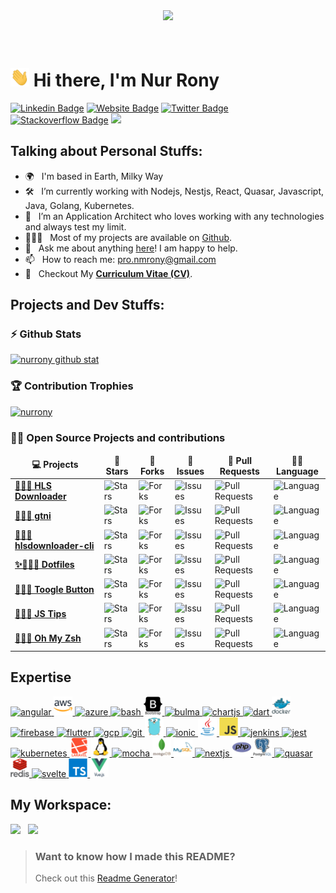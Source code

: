 <div align="center">

<img src="https://quotes-github-readme.vercel.app/api?type=horizontal&theme=dark&border=true" style="height: 170px;"/>
<br/>
<br/>
<br/>

</div>

# <img src="gifs/hi.gif" width="30px" height="30px"> Hi there, I'm Nur Rony

[![Linkedin Badge](https://img.shields.io/badge/-LinkedIn-0e76a8?style=flat-square&logo=Linkedin&logoColor=white)](https://linkedin.com/in/nmrony)
[![Website Badge](https://img.shields.io/badge/Website-3b5998?style=flat-square&logo=google-chrome&logoColor=white)](https://nurrony.github.io/)
[![Twitter Badge](https://img.shields.io/badge/-Twitter-00acee?style=flat-square&logo=Twitter&logoColor=white)](https://twitter.com/nmrony)
[![Stackoverflow Badge](https://img.shields.io/badge/-Stackoverflow-f48225?style=flat-square&logo=Stackoverflow&logoColor=white)](https://stackoverflow.com/users/1294213/nur-rony)
![](https://visitor-badge.glitch.me/badge?page_id=nurrony.nurrony&style=flat-square&color=0088cc&left_text=Hello%20Visitors)


## Talking about Personal Stuffs:

- 🌍 &nbsp; I'm based in Earth, Milky Way
- 🛠 &nbsp; I’m currently working with Nodejs, Nestjs, React, Quasar, Javascript, Java, Golang, Kubernetes.
- 🚀 &nbsp; I’m an Application Architect who loves working with any technologies and always test my limit.
- 👨🏻‍💻 &nbsp; Most of my projects are available on [Github](https://github.com/nurrony).
- 💬 &nbsp; Ask me about anything [here](https://github.com/nurrony/nurrony/issues/1)! I am happy to help.
- 📫 &nbsp; How to reach me: <a href="mailto:pro.nmrony@gmail.com">pro.nmrony@gmail.com</a>
- 📝 &nbsp; Checkout My <a href="https://drive.google.com/file/d/1O8ee54w8tBcd_EZCqHk6Fu_Vcx5llPFn/view?usp=sharing" download="Nur-Rony-CV.pdf" target="_blank" rel="noopener"><strong>Curriculum Vitae (CV)</strong></a>.


## Projects and Dev Stuffs:
### ⚡ Github Stats

<a href="https://github-readme-stats.vercel.app/api?&theme=github_dark&username=nurrony&show_icons=true&locale=en&hide_border=true&rank_icon=github">
  <img src="https://github-readme-stats.vercel.app/api?&theme=github_dark&username=nurrony&show_icons=true&locale=en&hide_border=true&rank_icon=github" alt="nurrony github stat" />
</a>


### 🏆 Contribution Trophies

<a href="https://github-profile-trophy.vercel.app/?username=nurrony">
  <img src="https://github-profile-trophy.vercel.app/?username=nurrony&no-frame=true&row=1&theme=onedark" alt="nurrony" />
</a>

### 🧑‍🚀 Open Source Projects and contributions

<table>
  <thead align="center">
    <tr border: none;>
      <td><b>💻 Projects</b></td>
      <td><b>🌟 Stars</b></td>
      <td><b>🍴 Forks</b></td>
      <td><b>🐛 Issues</b></td>
      <td><b>🔔 Pull Requests</b></td>
      <td><b>👨‍💻 Language</b></td>
    </tr>
  </thead>
  <tbody>
    <tr>
      <td><a href="https://github.com/nurrony/hlsdownloader"><b>👨🏻‍💻 HLS Downloader</b></a></td>
      <td><img alt="Stars" src="https://img.shields.io/github/stars/nurrony/hlsdownloader?style=flat-square&labelColor=343b41"/></td>
      <td><img alt="Forks" src="https://img.shields.io/github/forks/nurrony/hlsdownloader?style=flat-square&labelColor=343b41"/></td>
      <td><img alt="Issues" src="https://img.shields.io/github/issues/nurrony/hlsdownloader?style=flat-square"/></td>
      <td><img alt="Pull Requests" src="https://img.shields.io/github/issues-pr/nurrony/hlsdownloader?style=flat-square"/></td>
      <td><img alt="Language" src="https://img.shields.io/github/languages/top/nurrony/hlsdownloader?style=flat-square"/></td>
    </tr>
    <tr>
      <td><a href="https://github.com/nurrony/gtni"><b>👨🏻‍💻 gtni</b></a></td>
      <td><img alt="Stars" src="https://img.shields.io/github/stars/nurrony/gtni?style=flat-square&labelColor=343b41"/></td>
      <td><img alt="Forks" src="https://img.shields.io/github/forks/nurrony/gtni?style=flat-square&labelColor=343b41"/></td>
      <td><img alt="Issues" src="https://img.shields.io/github/issues/nurrony/gtni?style=flat-square"/></td>
      <td><img alt="Pull Requests" src="https://img.shields.io/github/issues-pr/nurrony/gtni?style=flat-square"/></td>
      <td><img alt="Language" src="https://img.shields.io/github/languages/top/nurrony/gtni?label=javascript&style=flat-square"/></td>
    </tr>
    <tr>
      <td><a href="https://github.com/nurrony/hlsdownloader-cli"><b>👨🏻‍💻 hlsdownloader-cli</b></a></td>
      <td><img alt="Stars" src="https://img.shields.io/github/stars/nurrony/hlsdownloader-cli?style=flat-square&labelColor=343b41"/></td>
      <td><img alt="Forks" src="https://img.shields.io/github/forks/nurrony/hlsdownloader-cli?style=flat-square&labelColor=343b41"/></td>
      <td><img alt="Issues" src="https://img.shields.io/github/issues/nurrony/hlsdownloader-cli?style=flat-square"/></td>
      <td><img alt="Pull Requests" src="https://img.shields.io/github/issues-pr/nurrony/hlsdownloader-cli?style=flat-square"/></td>
      <td><img alt="Language" src="https://img.shields.io/github/languages/top/nurrony/hlsdownloader-cli?style=flat-square"/></td> 
    </tr>
    <tr>
      <td><a href="https://github.com/nurrony/dotfiles"><b>✨👨🏻‍💻 Dotfiles</b></a></td>
      <td><img alt="Stars" src="https://img.shields.io/github/stars/nurrony/dotfiles?style=flat-square&labelColor=343b41"/></td>
      <td><img alt="Forks" src="https://img.shields.io/github/forks/nurrony/dotfiles?style=flat-square&labelColor=343b41"/></td>
      <td><img alt="Issues" src="https://img.shields.io/github/issues/nurrony/dotfiles?style=flat-square"/></td>
      <td><img alt="Pull Requests" src="https://img.shields.io/github/issues-pr/nurrony/dotfiles?style=flat-square"/></td>
      <td><img alt="Language" src="https://img.shields.io/badge/markdown-100%25-blue?style=flat-square"/></td> 
    </tr>
    <tr>
      <td><a href="https://github.com/toggl/track-extension"><b>👨🏻‍💻 Toogle Button</b></a></td>
      <td><img alt="Stars" src="https://img.shields.io/github/stars/toggl/track-extension?style=flat-square&labelColor=343b41"/></td>
      <td><img alt="Forks" src="https://img.shields.io/github/forks/toggl/track-extension?style=flat-square&labelColor=343b41"/></td>
      <td><img alt="Issues" src="https://img.shields.io/github/issues/toggl/track-extension?style=flat-square"/></td>
      <td><img alt="Pull Requests" src="https://img.shields.io/github/issues-pr/toggl/track-extension?style=flat-square"/></td>
      <td><img alt="Language" src="https://img.shields.io/badge/markdown-100%25-blue?style=flat-square"/></td> 
    </tr>
    <tr>
      <td><a href="https://github.com/loverajoel/jstips"><b>👨🏻‍💻 JS Tips</b></a></td>
      <td><img alt="Stars" src="https://img.shields.io/github/stars/loverajoel/jstips?style=flat-square&labelColor=343b41"/></td>
      <td><img alt="Forks" src="https://img.shields.io/github/forks/loverajoel/jstips?style=flat-square&labelColor=343b41"/></td>
      <td><img alt="Issues" src="https://img.shields.io/github/issues/loverajoel/jstips?style=flat-square"/></td>
      <td><img alt="Pull Requests" src="https://img.shields.io/github/issues-pr/loverajoel/jstips?style=flat-square"/></td>
      <td><img alt="Language" src="https://img.shields.io/badge/markdown-100%25-blue?style=flat-square"/></td> 
    </tr>
    <tr>
      <td><a href="https://github.com/ohmyzsh/ohmyzsh"><b>👨🏻‍💻 Oh My Zsh</b></a></td>
      <td><img alt="Stars" src="https://img.shields.io/github/stars/ohmyzsh/ohmyzsh?style=flat-square&labelColor=343b41"/></td>
      <td><img alt="Forks" src="https://img.shields.io/github/forks/ohmyzsh/ohmyzsh?style=flat-square&labelColor=343b41"/></td>
      <td><img alt="Issues" src="https://img.shields.io/github/issues/ohmyzsh/ohmyzsh?style=flat-square"/></td>
      <td><img alt="Pull Requests" src="https://img.shields.io/github/issues-pr/ohmyzsh/ohmyzsh?style=flat-square"/></td>
      <td><img alt="Language" src="https://img.shields.io/badge/markdown-100%25-blue?style=flat-square"/></td> 
    </tr>
  </tbody>
</table>


## Expertise
<p align="left">
  <a href="https://angular.io" target="_blank" rel="noreferrer">
    <img src="https://angular.io/assets/images/logos/angular/angular.svg" alt="angular" width="30" height="30" />
  </a>
  <a href="https://aws.amazon.com" target="_blank" rel="noreferrer">
    <img
      src="https://raw.githubusercontent.com/devicons/devicon/master/icons/amazonwebservices/amazonwebservices-original-wordmark.svg"
      alt="aws"
      width="30"
      height="30"
    />
  </a>
  <a href="https://azure.microsoft.com/en-in/" target="_blank" rel="noreferrer">
    <img
      src="https://www.vectorlogo.zone/logos/microsoft_azure/microsoft_azure-icon.svg"
      alt="azure"
      width="30"
      height="30"
    />
  </a>
  <a href="https://www.gnu.org/software/bash/" target="_blank" rel="noreferrer">
    <img src="https://www.vectorlogo.zone/logos/gnu_bash/gnu_bash-icon.svg" alt="bash" width="30" height="30" />
  </a>
  <a href="https://getbootstrap.com" target="_blank" rel="noreferrer">
    <img
      src="https://raw.githubusercontent.com/devicons/devicon/master/icons/bootstrap/bootstrap-plain-wordmark.svg"
      alt="bootstrap"
      width="30"
      height="30"
    />
  </a>
  <a href="https://bulma.io/" target="_blank" rel="noreferrer">
    <img
      src="https://raw.githubusercontent.com/gilbarbara/logos/804dc257b59e144eaca5bc6ffd16949752c6f789/logos/bulma.svg"
      alt="bulma"
      width="30"
      height="30"
    />
  </a>
  <a href="https://www.chartjs.org" target="_blank" rel="noreferrer">
    <img src="https://www.chartjs.org/media/logo-title.svg" alt="chartjs" width="30" height="30" />
  </a>
  <a href="https://dart.dev" target="_blank" rel="noreferrer">
    <img src="https://www.vectorlogo.zone/logos/dartlang/dartlang-icon.svg" alt="dart" width="30" height="30" />
  </a>
  <a href="https://www.docker.com/" target="_blank" rel="noreferrer">
    <img
      src="https://raw.githubusercontent.com/devicons/devicon/master/icons/docker/docker-original-wordmark.svg"
      alt="docker"
      width="30"
      height="30"
    />
  </a>
  <a href="https://firebase.google.com/" target="_blank" rel="noreferrer">
    <img src="https://www.vectorlogo.zone/logos/firebase/firebase-icon.svg" alt="firebase" width="30" height="30" />
  </a>
  <a href="https://flutter.dev" target="_blank" rel="noreferrer">
    <img src="https://www.vectorlogo.zone/logos/flutterio/flutterio-icon.svg" alt="flutter" width="30" height="30" />
  </a>
  <a href="https://cloud.google.com" target="_blank" rel="noreferrer">
    <img src="https://www.vectorlogo.zone/logos/google_cloud/google_cloud-icon.svg" alt="gcp" width="30" height="30" />
  </a>
  <a href="https://git-scm.com/" target="_blank" rel="noreferrer">
    <img src="https://www.vectorlogo.zone/logos/git-scm/git-scm-icon.svg" alt="git" width="30" height="30" />
  </a>
  <a href="https://golang.org" target="_blank" rel="noreferrer">
    <img
      src="https://raw.githubusercontent.com/devicons/devicon/master/icons/go/go-original.svg"
      alt="go"
      width="30"
      height="30"
    />
  </a>
  <a href="https://ionicframework.com" target="_blank" rel="noreferrer">
    <img src="https://upload.wikimedia.org/wikipedia/commons/d/d1/Ionic_Logo.svg" alt="ionic" width="30" height="30" />
  </a>
  <a href="https://www.java.com" target="_blank" rel="noreferrer">
    <img
      src="https://raw.githubusercontent.com/devicons/devicon/master/icons/java/java-original.svg"
      alt="java"
      width="30"
      height="30"
    />
  </a>
  <a href="https://developer.mozilla.org/en-US/docs/Web/JavaScript" target="_blank" rel="noreferrer">
    <img
      src="https://raw.githubusercontent.com/devicons/devicon/master/icons/javascript/javascript-original.svg"
      alt="javascript"
      width="30"
      height="30"
    />
  </a>
  <a href="https://www.jenkins.io" target="_blank" rel="noreferrer">
    <img src="https://www.vectorlogo.zone/logos/jenkins/jenkins-icon.svg" alt="jenkins" width="30" height="30" />
  </a>
  <a href="https://jestjs.io" target="_blank" rel="noreferrer">
    <img src="https://www.vectorlogo.zone/logos/jestjsio/jestjsio-icon.svg" alt="jest" width="30" height="30" />
  </a>
  <a href="https://kubernetes.io" target="_blank" rel="noreferrer">
    <img
      src="https://www.vectorlogo.zone/logos/kubernetes/kubernetes-icon.svg"
      alt="kubernetes"
      width="30"
      height="30"
    />
  </a>
  <a href="https://laravel.com/" target="_blank" rel="noreferrer">
    <img
      src="https://raw.githubusercontent.com/devicons/devicon/master/icons/laravel/laravel-plain-wordmark.svg"
      alt="laravel"
      width="30"
      height="30"
    />
  </a>
  <a href="https://www.linux.org/" target="_blank" rel="noreferrer">
    <img
      src="https://raw.githubusercontent.com/devicons/devicon/master/icons/linux/linux-original.svg"
      alt="linux"
      width="30"
      height="30"
    />
  </a>
  <a href="https://mochajs.org" target="_blank" rel="noreferrer">
    <img src="https://www.vectorlogo.zone/logos/mochajs/mochajs-icon.svg" alt="mocha" width="30" height="30" />
  </a>
  <a href="https://www.mongodb.com/" target="_blank" rel="noreferrer">
    <img
      src="https://raw.githubusercontent.com/devicons/devicon/master/icons/mongodb/mongodb-original-wordmark.svg"
      alt="mongodb"
      width="30"
      height="30"
    />
  </a>
  <a href="https://www.mysql.com/" target="_blank" rel="noreferrer">
    <img
      src="https://raw.githubusercontent.com/devicons/devicon/master/icons/mysql/mysql-original-wordmark.svg"
      alt="mysql"
      width="30"
      height="30"
    />
  </a>
  <a href="https://nextjs.org/" target="_blank" rel="noreferrer">
    <img src="https://cdn.worldvectorlogo.com/logos/nextjs-2.svg" alt="nextjs" width="30" height="30" />
  </a>
  <a href="https://www.php.net" target="_blank" rel="noreferrer">
    <img
      src="https://raw.githubusercontent.com/devicons/devicon/master/icons/php/php-original.svg"
      alt="php"
      width="30"
      height="30"
    />
  </a>
  <a href="https://www.postgresql.org" target="_blank" rel="noreferrer">
    <img
      src="https://raw.githubusercontent.com/devicons/devicon/master/icons/postgresql/postgresql-original-wordmark.svg"
      alt="postgresql"
      width="30"
      height="30"
    />
  </a>
  <a href="https://quasar.dev/" target="_blank" rel="noreferrer">
    <img src="https://cdn.quasar.dev/logo/svg/quasar-logo.svg" alt="quasar" width="30" height="30" />
  </a>
  <a href="https://redis.io" target="_blank" rel="noreferrer">
    <img
      src="https://raw.githubusercontent.com/devicons/devicon/master/icons/redis/redis-original-wordmark.svg"
      alt="redis"
      width="30"
      height="30"
    />
  </a>
  <a href="https://svelte.dev" target="_blank" rel="noreferrer">
    <img
      src="https://upload.wikimedia.org/wikipedia/commons/1/1b/Svelte_Logo.svg"
      alt="svelte"
      width="30"
      height="30"
    />
  </a>
  <a href="https://www.typescriptlang.org/" target="_blank" rel="noreferrer">
    <img
      src="https://raw.githubusercontent.com/devicons/devicon/master/icons/typescript/typescript-original.svg"
      alt="typescript"
      width="30"
      height="30"
    />
  </a>
  <a href="https://vuejs.org/" target="_blank" rel="noreferrer">
    <img
      src="https://raw.githubusercontent.com/devicons/devicon/master/icons/vuejs/vuejs-original-wordmark.svg"
      alt="vuejs"
      width="30"
      height="30"
    />
  </a>
</p>

## My Workspace:
<img height=30 src="https://img.shields.io/badge/macbookpro-Late 2015-000?style=for-the-badge&logo=apple&logoColor=FFFFFF">  &nbsp;
<img height=30 src="https://img.shields.io/badge/Ubuntu-Jammy Jellyfish (via VirtualBox)-C0C0C0?style=for-the-badge&logo=ubuntu"></br>

> ### Want to know how I made this README?
>
> Check out this [Readme Generator](https://rahuldkjain.github.io/gh-profile-readme-generator/)!
